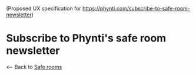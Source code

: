 (Proposed UX specification for https://phynti.com/subscribe-to-safe-room-newsletter)

# Subscribe to Phynti's safe room newsletter

<-- Back to [Safe rooms][]

[Safe rooms]: safe-rooms
